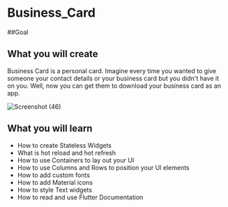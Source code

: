 # Business_Card

##Goal

## What you will create

Business Card is a personal card. Imagine every time you wanted to give someone your contact details or your business card but you didn't have it on you. Well, now you can get them to download your business card as an app.

![Screenshot (46)](https://user-images.githubusercontent.com/54349939/120925362-ebc86c80-c6f5-11eb-8a82-ccf35cf9352b.png)

## What you will learn

* How to create Stateless Widgets
* What is hot reload and hot refresh
* How to use Containers to lay out your UI
* How to use Columns and Rows to position your UI elements
* How to add custom fonts
* How to add Material icons
* How to style Text widgets
* How to read and use Flutter Documentation
